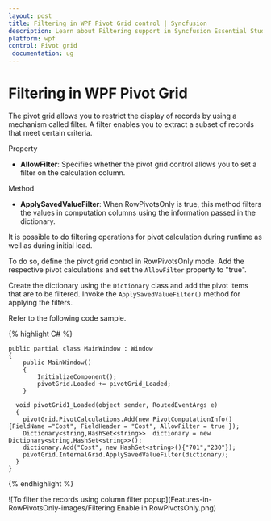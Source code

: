 ```yaml
---
layout: post
title: Filtering in WPF Pivot Grid control | Syncfusion
description: Learn about Filtering support in Syncfusion Essential Studio WPF Pivot Grid control, its elements and more.
platform: wpf
control: Pivot grid
 documentation: ug
---
```


# Filtering in WPF Pivot Grid

The pivot grid allows you to restrict the display of records by using a mechanism called filter. A filter enables you to extract a subset of records that meet certain criteria.

Property

* **AllowFilter**: Specifies whether the pivot grid control allows you to set a filter on the calculation column.

Method

* **ApplySavedValueFilter**: When RowPivotsOnly is true, this method filters the values in computation columns using the information passed in the dictionary.

It is possible to do filtering operations for pivot calculation during runtime as well as during initial load.

To do so, define the pivot grid control in RowPivotsOnly mode. Add the respective pivot calculations and set the `AllowFilter` property to "true".

Create the dictionary using the `Dictionary` class and add the pivot items that are to be filtered. Invoke the `ApplySavedValueFilter()` method for applying the filters.

Refer to the following code sample.

{% highlight C# %}

    public partial class MainWindow : Window
    {
        public MainWindow()
        {
            InitializeComponent();
            pivotGrid.Loaded += pivotGrid_Loaded;
        }

      void pivotGrid1_Loaded(object sender, RoutedEventArgs e)
      {
        pivotGrid.PivotCalculations.Add(new PivotComputationInfo(){FieldName ="Cost", FieldHeader = "Cost", AllowFilter = true });
        Dictionary<string,HashSet<string>>  dictionary = new Dictionary<string,HashSet<string>>();
        dictionary.Add("Cost", new HashSet<string>(){"701","230"});
        pivotGrid.InternalGrid.ApplySavedValueFilter(dictionary);
      }
    }

{% endhighlight %}

![To filter the records using column filter popup](Features-in-RowPivotsOnly-images/Filtering Enable in RowPivotsOnly.png)
